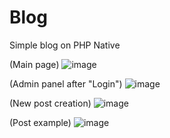 # Blog
Simple blog on PHP Native


(Main page)
![image](https://github.com/CherlenokYevgeniy/Blog/raw/master/img/1.png)


(Admin panel after "Login")
![image](https://github.com/CherlenokYevgeniy/Blog/raw/master/img/2.png)


(New post creation)
![image](https://github.com/CherlenokYevgeniy/Blog/raw/master/img/3.png)


(Post example)
![image](https://github.com/CherlenokYevgeniy/Blog/raw/master/img/4.png)
